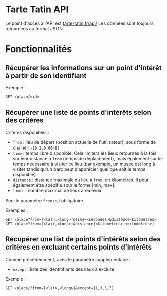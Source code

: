 Tarte Tatin API
===============

Le point d'accès à l'API est [tarte-tatin.fr/api/](tarte-tatin.fr/api/)
Les données sont toujours retournées au format JSON.

# Fonctionnalités

## Récupérer les informations sur un point d'intérêt à partir de son identifiant

Exemple :

	GET /place/<id>

## Récupérer une liste de points d'intérêts selon des critères

Critères disponibles :

- `from` : lieu de départ (position actuelle de l'utilisateur), sous forme de chaîne `[-10.2,0.0048]`
- `time` : temps libre disponible. Cela limitera les lieux retournés à la fois sur leur distance à `from` (temps de déplacement), mais également sur le temps nécessaire à visiter ce lieu (par exemple, un musée est long à visiter tandis qu'un parc peut s'apprécier quel que soit le temps disponible).
- `distance` : distance maximale du lieu à `from`, en kilomètres. Il peut également être spécifié sour la forme [min, max].
- `limit` : nombre maximal de lieux à recevoir

Seul le paramètre `from` est obligatoire.

Exemples :

	GET /place?from=[<lat>,<long>]&time=<secondes>&distance<kilometres>
	GET /place?from=[<lat>,<long>]&distance[<kilometres>,<kilometres>]

## Récupérer une list de points d'intérêts selon des critères en excluant certains points d'intérêts

Comme précédemment, avec le paramètre supplémentaire :

- `except` : liste des identitifiants des lieux à exclure

Exemple :

	GET /place/?from=[<lat>,<long>]&except=[1,3,5,7]
